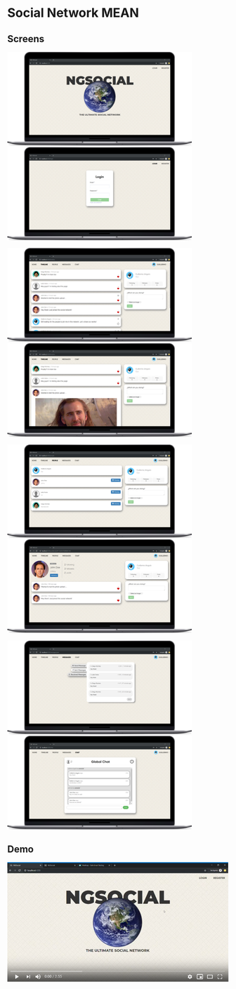 # Social Network MEAN

## Screens
<img src="https://github.com/GuilleAngulo/social-network-mean/blob/master/home.png" width="420"> <img src="https://github.com/GuilleAngulo/social-network-mean/blob/master/login.png" width="420">

<img src="https://github.com/GuilleAngulo/social-network-mean/blob/master/timeline.png" width="420"> <img src="https://github.com/GuilleAngulo/social-network-mean/blob/master/timeline-photo.png" width="420">

<img src="https://github.com/GuilleAngulo/social-network-mean/blob/master/people.png" width="420"> <img src="https://github.com/GuilleAngulo/social-network-mean/blob/master/profile.png" width="420">

<img src="https://github.com/GuilleAngulo/social-network-mean/blob/master/messages.png" width="420"> <img src="https://github.com/GuilleAngulo/social-network-mean/blob/master/chat.png" width="420">

## Demo
[![Watch the demo](https://github.com/GuilleAngulo/social-network-mean/blob/master/frame.png)](https://youtu.be/zaY9g2BiZR8)
